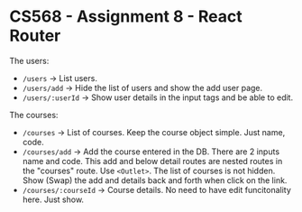 # CS568 - Assignment 8 - React Router

The users:
- ```/users``` -> List users.
- ```/users/add``` -> Hide the list of users and show the add user page.
- ```/users/:userId``` -> Show user details in the input tags and be able to edit.

The courses:
- ```/courses``` -> List of courses. Keep the course object simple. Just name, code.
- ```/courses/add``` -> Add the course entered in the DB. There are 2 inputs name and code. This add and below detail routes are nested routes in the "courses" route. Use ```<Outlet>```. The list of courses is not hidden. Show (Swap) the add and details back and forth when click on the link. 
- ```/courses/:courseId``` -> Course details. No need to have edit funcitonality here. Just show.
